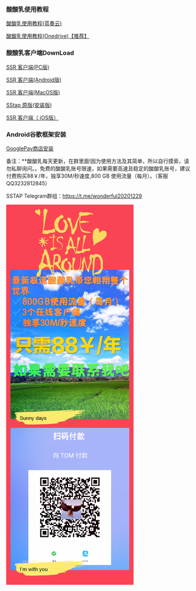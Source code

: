 ### 酸酸乳使用教程
[酸酸乳使用教程(蓝奏云)](https://www.lanzous.com/b258733)

[酸酸乳使用教程(Onedrive)【推荐】](https://1drv.ms/f/s!AmWIHMwCirfbc415hslnRCrXp5s)

### 酸酸乳客户端DownLoad
[SSR 客户端(PC版)](https://www.lanzous.com/i73z5mh
)

[SSR 客户端(Android版)](https://www.lanzous.com/i131n0d
)

[SSR 客户端(MacOS版)](https://www.lanzous.com/i7408ti
)

[SStap 原版(安装版)](https://www.lanzous.com/i760gyd
)

[SSR 客户端（ iOS版）](https://www.lanzous.com/i131n6j
)

### Android谷歌框架安装
[GooglePay商店安装](https://www.lanzous.com/i4fmuyf
)

备注：**酸酸乳每天更新，在群里面!因为使用方法及其简单，所以自行摸索，请勿私聊询问。。免费的酸酸乳账号限速，如果需要高速且稳定的酸酸乳账号，建议付费购买88￥/年，独享30M/秒速度,800 GB 使用流量（每月）。（客服QQ3232812845）

SSTAP Telegram群组：[https://t.me/wonderful20201229
](https://t.me/wonderful20201229
) 

![](https://github.com/jp4593425/2019-11-1/blob/master/QQ%E5%9B%BE%E7%89%8720191104203246.jpg)
